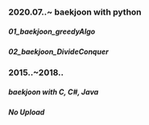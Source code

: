 ### 2020.07..~ baekjoon with python
##### 01_baekjoon_greedyAlgo
##### 02_baekjoon_DivideConquer

### 2015..~2018.. 
##### baekjoon with C, C#, Java
##### No Upload